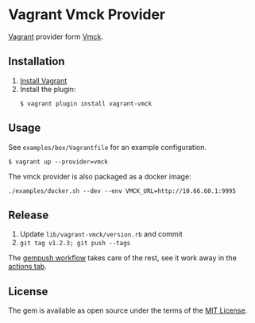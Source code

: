 # Vagrant Vmck Provider

[Vagrant][] provider form [Vmck][].

[Vagrant]: https://www.vagrantup.com
[Vmck]: https://github.com/mgax/vmck


## Installation

1. [Install Vagrant](https://www.vagrantup.com/docs/installation/)
2. Install the plugin:
    ```shell
    $ vagrant plugin install vagrant-vmck
    ```

## Usage

See `examples/box/Vagrantfile` for an example configuration.

```shell
$ vagrant up --provider=vmck
```

The vmck provider is also packaged as a docker image:

```shell
./examples/docker.sh --dev --env VMCK_URL=http://10.66.60.1:9995
```


## Release

1. Update `lib/vagrant-vmck/version.rb` and commit
2. `git tag v1.2.3; git push --tags`

The [gempush workflow](.github/workflows/gempush.yml) takes care of the rest,
see it work away in the [actions
tab](https://github.com/vmck/vagrant-vmck/actions).


## License

The gem is available as open source under the terms of the [MIT License](https://opensource.org/licenses/MIT).
